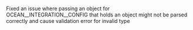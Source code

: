 Fixed an issue where passing an object for OCEAN__INTEGRATION__CONFIG that holds an object might not be parsed correctly and cause validation error for invalid type